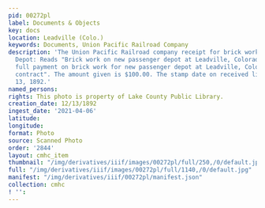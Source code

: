 ```yaml
---
pid: 00272pl
label: Documents & Objects
key: docs
location: Leadville (Colo.)
keywords: Documents, Union Pacific Railroad Company
description: 'The Union Pacific Railroad company receipt for brick work at New Leadville
  Depot: Reads "Brick work on new passenger depot at Leadville, Colorado. This being
  full payment on brick work for new passenger depot at Leadville, Colorado as per
  contract". The amount given is $100.00. The stamp date on received line is December
  13, 1892.'
named_persons: 
rights: This photo is property of Lake County Public Library.
creation_date: 12/13/1892
ingest_date: '2021-04-06'
latitude: 
longitude: 
format: Photo
source: Scanned Photo
order: '2844'
layout: cmhc_item
thumbnail: "/img/derivatives/iiif/images/00272pl/full/250,/0/default.jpg"
full: "/img/derivatives/iiif/images/00272pl/full/1140,/0/default.jpg"
manifest: "/img/derivatives/iiif/00272pl/manifest.json"
collection: cmhc
! '': 
---
```

